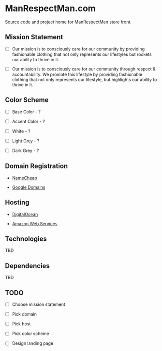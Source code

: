 # ManRespectMan.com

Source code and project home for ManRespectMan store front.

## Mission Statement

- [ ] Our mission is to consciously care for our community by providing fashionable
clothing that not only represents our lifestyles but rockets our ability to
thrive in it.

- [ ] Our mission is to consciously care for our community through respect &
accountability. We promote this lifestyle by providing fashionable clothing that
not only represents our lifestyle, but highlights our ability to thrive in it.

## Color Scheme

- [ ] Base Color - ?

- [ ] Accent Color - ?

- [ ] White - ?

- [ ] Light Grey - ?

- [ ] Dark Grey - ?

## Domain Registration

* [NameCheap](https://www.namecheap.com/)

* [Google Domains](https://domains.google.com/registrar)

## Hosting

* [DigitalOcean](https://www.digitalocean.com)

* [Amazon Web Services](https://aws.amazon.com/)

## Technologies

TBD

## Dependencies

TBD

## TODO

- [ ] Choose mission statement

- [ ] Pick domain

- [ ] Pick host

- [ ] Pick color scheme

- [ ] Design landing page
